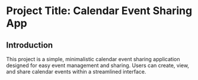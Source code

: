 # Project Title: Calendar Event Sharing App

## Introduction
This project is a simple, minimalistic calendar event sharing application designed for easy event management and sharing. Users can create, view, and share calendar events within a streamlined interface.
